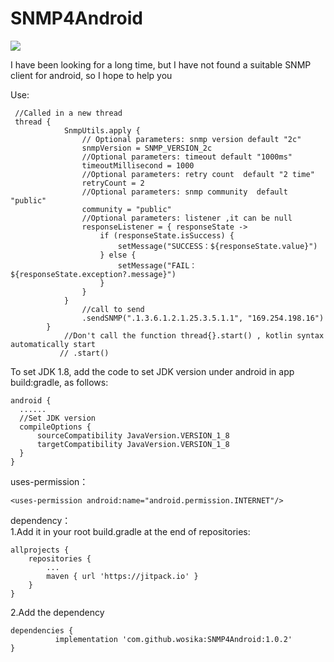# SNMP4Android

[![](https://jitpack.io/v/wosika/SNMP4Android.svg)](https://jitpack.io/#wosika/SNMP4Android)

I have been looking for a long time, but I have not found a suitable SNMP client for android, so I hope to help you <br/>


Use:<br/>

	 //Called in a new thread
 	 thread {
                SnmpUtils.apply {
                    // Optional parameters: snmp version default "2c"
                    snmpVersion = SNMP_VERSION_2c
                    //Optional parameters: timeout default "1000ms"
                    timeoutMillisecond = 1000
                    //Optional parameters: retry count  default "2 time"
                    retryCount = 2
                    //Optional parameters: snmp community  default "public"
                    community = "public"
                    //Optional parameters: listener ,it can be null
                    responseListener = { responseState ->
                        if (responseState.isSuccess) {
                            setMessage("SUCCESS：${responseState.value}")
                        } else {
                            setMessage("FAIL：${responseState.exception?.message}")
                        }
                    }
                }
                    //call to send
                    .sendSNMP(".1.3.6.1.2.1.25.3.5.1.1", "169.254.198.16")
            }
                //Don't call the function thread{}.start() , kotlin syntax automatically start
               // .start()
	  
To set JDK 1.8, add the code to set JDK version under android in app build:gradle, as follows:
 
	android {
  	  ......
  	  //Set JDK version
  	  compileOptions {
  	      sourceCompatibility JavaVersion.VERSION_1_8
   	      targetCompatibility JavaVersion.VERSION_1_8
  	  }
	}	
	
uses-permission：

	<uses-permission android:name="android.permission.INTERNET"/>
	
dependency：<br/>
  1.Add it in your root build.gradle at the end of repositories:

	allprojects {
		repositories {
			...
			maven { url 'https://jitpack.io' }
		}
	}
  
  2.Add the dependency
  
    dependencies {
	          implementation 'com.github.wosika:SNMP4Android:1.0.2'
    }
    
